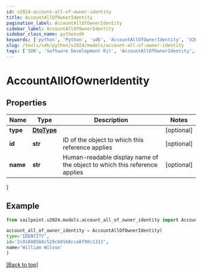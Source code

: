 ```yaml
---
id: v2024-account-all-of-owner-identity
title: AccountAllOfOwnerIdentity
pagination_label: AccountAllOfOwnerIdentity
sidebar_label: AccountAllOfOwnerIdentity
sidebar_class_name: pythonsdk
keywords: ['python', 'Python', 'sdk', 'AccountAllOfOwnerIdentity', 'V2024AccountAllOfOwnerIdentity'] 
slug: /tools/sdk/python/v2024/models/account-all-of-owner-identity
tags: ['SDK', 'Software Development Kit', 'AccountAllOfOwnerIdentity', 'V2024AccountAllOfOwnerIdentity']
---
```


# AccountAllOfOwnerIdentity


## Properties

Name | Type | Description | Notes
------------ | ------------- | ------------- | -------------
**type** | [**DtoType**](dto-type) |  | [optional] 
**id** | **str** | ID of the object to which this reference applies | [optional] 
**name** | **str** | Human-readable display name of the object to which this reference applies | [optional] 
}

## Example

```python
from sailpoint.v2024.models.account_all_of_owner_identity import AccountAllOfOwnerIdentity

account_all_of_owner_identity = AccountAllOfOwnerIdentity(
type='IDENTITY',
id='2c91808568c529c60168cca6f90c1313',
name='William Wilson'
)

```
[[Back to top]](#) 

